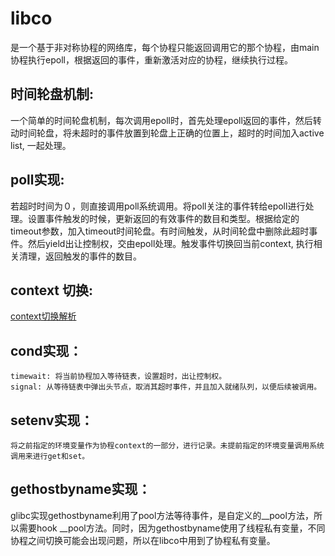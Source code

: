 
# libco

是一个基于非对称协程的网络库，每个协程只能返回调用它的那个协程，由main协程执行epoll，根据返回的事件，重新激活对应的协程，继续执行过程。

## 时间轮盘机制:
一个简单的时间轮盘机制，每次调用epoll时，首先处理epoll返回的事件，然后转动时间轮盘，将未超时的事件放置到轮盘上正确的位置上，超时的时间加入active list, 一起处理。

## poll实现:
若超时时间为０，则直接调用poll系统调用。将poll关注的事件转给epoll进行处理。设置事件触发的时候，更新返回的有效事件的数目和类型。根据给定的timeout参数，加入timeout时间轮盘。有时间触发，从时间轮盘中删除此超时事件。然后yield出让控制权，交由epoll处理。触发事件切换回当前context, 执行相关清理，返回触发的事件的数目。

## context 切换:
[context切换解析](https://zhuanlan.zhihu.com/p/27409164)

## cond实现：
	timewait: 将当前协程加入等待链表，设置超时，出让控制权。
	signal: 从等待链表中弹出头节点，取消其超时事件，并且加入就绪队列，以便后续被调用。

## setenv实现：
	将之前指定的环境变量作为协程context的一部分，进行记录。未提前指定的环境变量调用系统调用来进行get和set。

## gethostbyname实现：

glibc实现gethostbyname利用了pool方法等待事件，是自定义的__pool方法，所以需要hook __pool方法。同时，因为gethostbyname使用了线程私有变量，不同协程之间切换可能会出现问题，所以在libco中用到了协程私有变量。